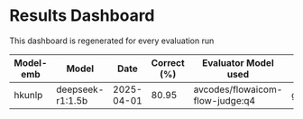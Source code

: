 # Results Dashboard

This dashboard is regenerated for every evaluation run

| Model-emb               | Model                 | Date       | Correct (%) | Evaluator Model used | Dataset used    |
|-------------------------|-----------------------|------------|-------|----------|-----------------|
| hkunlp                  | deepseek-r1:1.5b      | 2025-04-01 | 80.95 | avcodes/flowaicom-flow-judge:q4 |ground_truth_v2 |